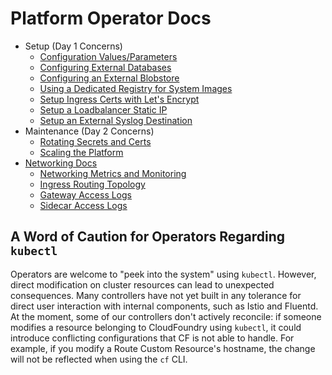 # Platform Operator Docs

- Setup (Day 1 Concerns)
  - [Configuration Values/Parameters](config-values.md)
  - [Configuring External Databases](external-databases.md)
  - [Configuring an External Blobstore](external-blobstore.md)
  - [Using a Dedicated Registry for System Images](system-registry-management.md)
  - [Setup Ingress Certs with Let's Encrypt](setup-ingress-certs-with-letsencrypt.md)
  - [Setup a Loadbalancer Static IP](setup-static-loadbalancer-ip.md)
  - [Setup an External Syslog Destination](setup-external-syslog-destinations.md)
- Maintenance (Day 2 Concerns)
  - [Rotating Secrets and Certs](rotating-secrets-and-certs.md)
  - [Scaling the Platform](scaling.md)
- [Networking Docs](networking)
  - [Networking Metrics and Monitoring](networking/networking-metrics-and-monitoring.md)
  - [Ingress Routing Topology](networking/ingress-routing-topology.md)
  - [Gateway Access Logs](networking/gateway-access-logs.md)
  - [Sidecar Access Logs](networking/sidecar-access-logs.md)

## A Word of Caution for Operators Regarding `kubectl`

Operators are welcome to "peek into the system" using `kubectl`. However, direct modification on cluster resources can lead to unexpected consequences. Many controllers have not yet built in any tolerance for direct user interaction with internal components, such as Istio and Fluentd. At the moment, some of our controllers don't actively reconcile: if someone modifies a resource belonging to CloudFoundry using `kubectl`, it could introduce conflicting configurations that CF is not able to handle. For example, if you modify a Route Custom Resource's hostname, the change will not be reflected when using the `cf` CLI.

